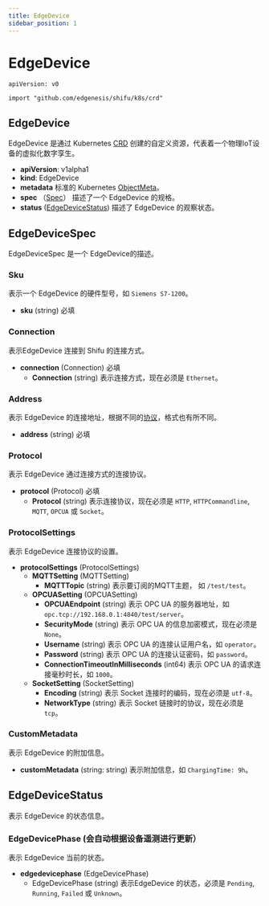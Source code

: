 ```yaml
---
title: EdgeDevice
sidebar_position: 1
---
```


# EdgeDevice

`apiVersion: v0`

`import "github.com/edgenesis/shifu/k8s/crd"`

## EdgeDevice
EdgeDevice 是通过 Kubernetes [CRD](https://kubernetes.io/docs/concepts/extend-kubernetes/api-extension/custom-resources/) 创建的自定义资源，代表着一个物理IoT设备的虚拟化数字孪生。

- **apiVersion**: v1alpha1
- **kind**: EdgeDevice
- **metadata**
  标准的 Kubernetes [ObjectMeta](https://kubernetes.io/docs/reference/kubernetes-api/common-definitions/object-meta/#ObjectMeta)。
- **spec** （[Spec](#edgedevicespec)）
  描述了一个 EdgeDevice 的规格。
- **status** ([EdgeDeviceStatus](#edgedevicestatus))
  描述了 EdgeDevice 的观察状态。
## EdgeDeviceSpec

EdgeDeviceSpec 是一个 EdgeDevice的描述。

### Sku

表示一个 EdgeDevice 的硬件型号，如 `Siemens S7-1200`。
- **sku** (string) 必填

### Connection

表示EdgeDevice 连接到 Shifu 的连接方式。
- **connection** (Connection) 必填
	- **Connection** (string)
    表示连接方式，现在必须是 `Ethernet`。

### Address

表示 EdgeDevice 的连接地址，根据不同的[协议](#protocol)，格式也有所不同。
- **address** (string) 必填

### Protocol

表示 EdgeDevice 通过连接方式的连接协议。
- **protocol** (Protocol) 必填
  - **Protocol** (string)
    表示连接协议，现在必须是 `HTTP`, `HTTPCommandline`, `MQTT`, `OPCUA` 或 `Socket`。

### ProtocolSettings

表示 EdgeDevice 连接协议的设置。
- **protocolSettings** (ProtocolSettings)
  - **MQTTSetting** (MQTTSetting) 
    - **MQTTTopic** (string)
    表示要订阅的MQTT主题， 如 `/test/test`。
  - **OPCUASetting** (OPCUASetting)
    - **OPCUAEndpoint** (string)
    表示 OPC UA 的服务器地址，如 `opc.tcp://192.168.0.1:4840/test/server`。
    - **SecurityMode** (string)
    表示 OPC UA 的信息加密模式，现在必须是 `None`。
    - **Username** (string)
    表示 OPC UA 的连接认证用户名，如 `operator`。
    - **Password** (string)
    表示 OPC UA 的连接认证密码，如 `password`。
    - **ConnectionTimeoutInMilliseconds** (int64)
    表示 OPC UA 的请求连接毫秒时长，如 `1000`。
  - **SocketSetting** (SocketSetting)
    - **Encoding** (string)
    表示 Socket 连接时的编码，现在必须是 `utf-8`。
    - **NetworkType** (string)
    表示 Socket 链接时的协议，现在必须是 `tcp`。

### CustomMetadata

表示 EdgeDevice 的附加信息。

- **customMetadata** (string: string)
表示附加信息，如 `ChargingTime: 9h`。

## EdgeDeviceStatus

表示 EdgeDevice 的状态信息。

### EdgeDevicePhase (会自动根据设备遥测进行更新）

表示 EdgeDevice 当前的状态。
- **edgedevicephase** (EdgeDevicePhase)
  - EdgeDevicePhase (string)
  表示EdgeDevice 的状态，必须是 `Pending`, `Running`, `Failed` 或 `Unknown`。
